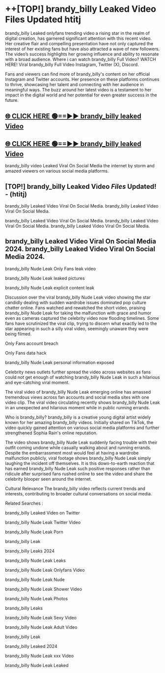 # ++[TOP!] brandy_billy Leaked Video Files Updated htitj<br>

brandy_billy Leaked onlyfans trending video a rising star in the realm of digital creation, has garnered significant attention with this recent video. Her creative flair and compelling presentation have not only captured the interest of her existing fans but have also attracted a wave of new followers. The video’s success highlights her growing influence and ability to resonate with a broad audience.
Where i can watch brandy_billy Full Video? WATCH HERE! Viral brandy_billy Full Video Instagram, Twitter (X), Discord.


Fans and viewers can find more of brandy_billy's content on her official Instagram and Twitter accounts. Her presence on these platforms continues to thrive, showcasing her talent and connecting with her audience in meaningful ways. The buzz around her latest video is a testament to her impact in the digital world and her potential for even greater success in the future.


## [🌐 CLICK HERE 🟢==►► brandy_billy leaked Video ](https://xnudes.xyz/go)

## [🌐 CLICK HERE 🟢==►► brandy_billy leaked Video ](https://xnudes.xyz/go)



brandy_billy video Leaked Viral On Social Media the internet by storm and amazed viewers on various social media platforms.


## [TOP!] brandy_billy Leaked Video *Files* Updated! - (htitj)

brandy_billy Leaked Video Viral On Social Media. brandy_billy Leaked Video Viral On Social Media.

brandy_billy Leaked Video Viral On Social Media. brandy_billy Leaked Video Viral On Social Media. brandy_billy Leaked Video Viral On Social Media.


## brandy_billy Leaked Video Viral On Social Media 2024. brandy_billy Leaked Video Viral On Social Media 2024.
brandy_billy Nude Leak Only Fans leak video

brandy_billy Nude Leak leaked pictures

brandy_billy Nude Leak explicit content leak

Discussion over the viral brandy_billy Nude Leak video showing the star candidly dealing with sudden wardrobe issues dominated pop culture chatter online. Fans watched and rewatched the short video, praising brandy_billy Nude Leak for taking the malfunction with grace and humor even as cameras captured the celebrity video now flooding timelines. Some fans have scrutinized the viral clip, trying to discern what exactly led to the star appearing in such a silly viral video, seemingly unaware they were being filmed.


Only Fans account breach

Only Fans data hack

brandy_billy Nude Leak personal information exposed

Celebrity news outlets further spread the video across websites as fans could not get enough of watching brandy_billy Nude Leak in such a hilarious and eye-catching viral moment.


The viral video of brandy_billy Nude Leak emerging online has amassed tremendous views across fan accounts and social media sites with one video clip. The viral video circulating recently shows brandy_billy Nude Leak in an unexpected and hilarious moment while in public running errands.


Who is brandy_billy? brandy_billy is a creative young digital artist widely known for her amazing brandy_billy videos. Initially shared on TikTok, the video quickly gained attention on various social media platforms and further strengthened Sophia Rain's online reputation.

The video shows brandy_billy Nude Leak suddenly facing trouble with their outfit coming undone while casually walking about and running errands. Despite the embarrassment most would feel at having a wardrobe malfunction publicly, viral footage shows brandy_billy Nude Leak simply laughing the incident off themselves. It is this down-to-earth reaction that has earned brandy_billy Nude Leak such positive responses rather than ridicule after surprised fans rushed online to see the video and share the celebrity blooper seen around the internet.

Cultural Relevance The brandy_billy video reflects current trends and interests, contributing to broader cultural conversations on social media.

Related Searches :

brandy_billy Leaked Video on Twitter

brandy_billy Nude Leak Twitter Video

brandy_billy Nude Leak Porn

brandy_billy Leak 

brandy_billy Leaks 2024

brandy_billy Nude Leak Leaks

brandy_billy Nude Leak Onlyfans Video

brandy_billy Nude Leak Nude

brandy_billy Nude Leak Shower Video

brandy_billy Nude Leak Photos

brandy_billy Leaks

brandy_billy Nude Leak Sexy Video

brandy_billy Nude Leak Adult Video

brandy_billy Leak

brandy_billy Leaked 2024

brandy_billy Nude Leak xxx Video

brandy_billy Nude Leak Leaked